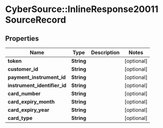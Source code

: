 # CyberSource::InlineResponse20011SourceRecord

## Properties
Name | Type | Description | Notes
------------ | ------------- | ------------- | -------------
**token** | **String** |  | [optional] 
**customer_id** | **String** |  | [optional] 
**payment_instrument_id** | **String** |  | [optional] 
**instrument_identifier_id** | **String** |  | [optional] 
**card_number** | **String** |  | [optional] 
**card_expiry_month** | **String** |  | [optional] 
**card_expiry_year** | **String** |  | [optional] 
**card_type** | **String** |  | [optional] 


